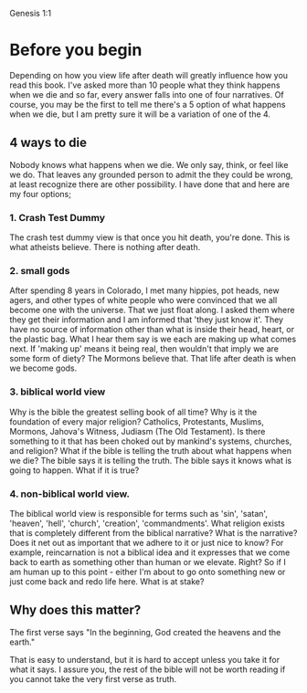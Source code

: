 Genesis 1:1

# Before you begin

Depending on how you view life after death will greatly influence how you read this book. I've asked more than 10 people what they think happens when we die and so far, every answer falls into one of four narratives. Of course, you may be the first to tell me there's a 5 option of what happens when we die, but I am pretty sure it will be a variation of one of the 4.

## 4 ways to die

Nobody knows what happens when we die. We only say, think, or feel like we do. That leaves any grounded person to admit the they could be wrong, at least recognize there are other possibility. I have done that and here are my four options;

### 1. Crash Test Dummy

The crash test dummy view is that once you hit death, you're done. This is what atheists believe. There is nothing after death.

### 2. small gods

After spending 8 years in Colorado, I met many hippies, pot heads, new agers, and other types of white people who were convinced that we all become one with the universe. That we just float along. I asked them where they get their information and I am informed that 'they just know it'. They have no source of information other than what is inside their head, heart, or the plastic bag. What I hear them say is we each are making up what comes next. If 'making up' means it being real, then wouldn't that imply we are some form of diety? The Mormons believe that. That life after death is when we become gods.

### 3. biblical world view

Why is the bible the greatest selling book of all time? Why is it the foundation of every major religion? Catholics, Protestants, Muslims, Mormons, Jahova's Witness, Judiasm (The Old Testament). Is there something to it that has been choked out by mankind's systems, churches, and religion? What if the bible is telling the truth about what happens when we die? The bible says it is telling the truth. The bible says it knows what is going to happen. What if it is true?

### 4. non-biblical world view.

The biblical world view is responsible for terms such as 'sin', 'satan', 'heaven', 'hell', 'church', 'creation', 'commandments'. What religion exists that is completely different from the biblical narrative? What is the narrative? Does it net out as important that we adhere to it or just nice to know? For example, reincarnation is not a biblical idea and it expresses that we come back to earth as something other than human or we elevate. Right? So if I am human up to this point - either I'm about to go onto something new or just come back and redo life here. What is at stake?

## Why does this matter?

The first verse says "In the beginning, God created the heavens and the earth."

That is easy to understand, but it is hard to accept unless you take it for what it says. I assure you, the rest of the bible will not be worth reading if you cannot take the very first verse as truth.
